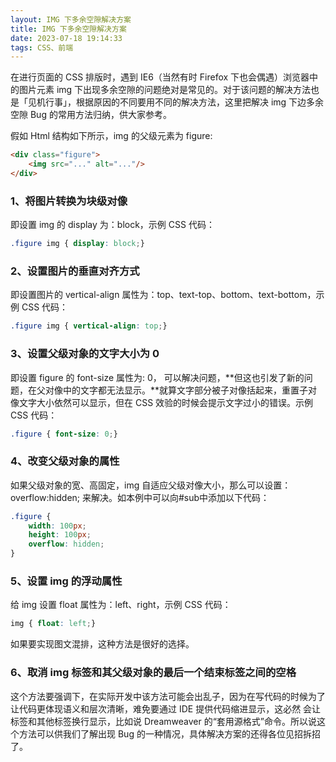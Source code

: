 ```yaml
---
layout: IMG 下多余空隙解决方案
title: IMG 下多余空隙解决方案
date: 2023-07-18 19:14:33
tags: CSS、前端
---
```


在进行页面的 CSS 排版时，遇到 IE6（当然有时 Firefox 下也会偶遇）浏览器中的图片元素 img 下出现多余空隙的问题绝对是常见的。对于该问题的解决方法也是「见机行事」，根据原因的不同要用不同的解决方法，这里把解决 img 下边多余空隙 Bug 的常用方法归纳，供大家参考。

<!-- more -->

假如 Html 结构如下所示，img 的父级元素为 figure:

```html
<div class="figure">
	<img src="..." alt="..."/>
</div>
```

### 1、将图片转换为块级对像

即设置 img 的 display 为：block，示例 CSS 代码：

```css
.figure img { display: block;}
```

### 2、设置图片的垂直对齐方式

即设置图片的 vertical-align 属性为：top、text-top、bottom、text-bottom，示例 CSS 代码：

```css
.figure img { vertical-align: top;}
```

### 3、设置父级对象的文字大小为 0

即设置 figure 的 font-size 属性为: 0， 可以解决问题，**但这也引发了新的问题，在父对像中的文字都无法显示。**就算文字部分被子对像括起来，重置子对像文字大小依然可以显示，但在 CSS 效验的时候会提示文字过小的错误。示例 CSS 代码：

```css
.figure { font-size: 0;}
```

### 4、改变父级对象的属性
如果父级对象的宽、高固定，img 自适应父级对像大小，那么可以设置：
overflow:hidden; 来解决。如本例中可以向#sub中添加以下代码：

```css
.figure {
    width: 100px;
    height: 100px;
    overflow: hidden;
}
```

### 5、设置 img 的浮动属性

给 img 设置 float 属性为：left、right，示例 CSS 代码：

```css
img { float: left;}
```

如果要实现图文混排，这种方法是很好的选择。

### 6、取消 img 标签和其父级对象的最后一个结束标签之间的空格

这个方法要强调下，在实际开发中该方法可能会出乱子，因为在写代码的时候为了让代码更体现语义和层次清晰，难免要通过 IDE 提供代码缩进显示，这必然 会让标签和其他标签换行显示，比如说 Dreamweaver 的“套用源格式”命令。所以说这个方法可以供我们了解出现 Bug 的一种情况，具体解决方案的还得各位见招拆招了。
